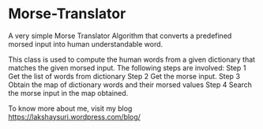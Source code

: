 # Morse-Translator

A very simple Morse Translator Algorithm that converts a predefined morsed input into
human understandable word.

This class is used to compute the human words from a given dictionary that
matches the given morsed input. The following steps are involved:
        Step 1  Get the list of words from dictionary
        Step 2  Get the morse input.
        Step 3 Obtain the map of dictionary words and their morsed values
        Step 4 Search the morse input in the map obtained.

To know more about me, visit my blog https://lakshaysuri.wordpress.com/blog/
